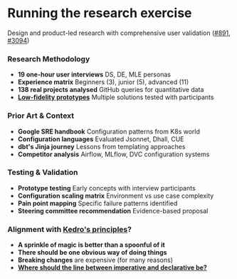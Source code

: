 # Running the research exercise

Design and product-led research with comprehensive user validation ([#891](https://github.com/kedro-org/kedro/issues/891), [#3094](https://github.com/kedro-org/kedro/issues/3094))

<div class="grid grid-cols-2 gap-6 mt-6">
<div>

### Research Methodology

<ul class="list-none space-y-1">
<li><mdi-account-group/> <strong>19 one-hour user interviews</strong> DS, DE, MLE personas</li>
<li><mdi-chart-box/> <strong>Experience matrix</strong> Beginners (3), junior (5), advanced (11)</li>
<li><mdi-github/> <strong>138 real projects analysed</strong> GitHub queries for quantitative data</li>
<li><mdi-pencil-ruler/> <strong><a href="https://hamzaoza.github.io/kedro-config-generator/" target="_blank">Low-fidelity prototypes</a></strong> Multiple solutions tested with participants</li>
</ul>

### Prior Art & Context

<ul class="list-none space-y-1">
<li><mdi-google/> <strong>Google SRE handbook</strong> Configuration patterns from K8s world</li>
<li><mdi-code-json/> <strong>Configuration languages</strong> Evaluated Jsonnet, Dhall, CUE</li>
<li><mdi-database/> <strong>dbt's Jinja journey</strong> Lessons from templating approaches</li>
<li><mdi-chart-line/> <strong>Competitor analysis</strong> Airflow, MLflow, DVC configuration systems</li>
</ul>

</div>
<div>

### Testing & Validation

<ul class="list-none space-y-1">
<li><mdi-test-tube/> <strong>Prototype testing</strong> Early concepts with interview participants</li>
<li><mdi-grid/> <strong>Configuration scaling matrix</strong> Environment vs use case complexity</li>
<li><mdi-map-marker/> <strong>Pain point mapping</strong> Specific failure patterns identified</li>
<li><mdi-account-tie/> <strong>Steering committee recommendation</strong> Evidence-based proposal</li>
</ul>

### Alignment with [Kedro's principles](https://github.com/kedro-org/kedro/wiki/Kedro-Principles)?

<ul class="list-none space-y-1">
<li><mdi-magic-staff/> <strong>A sprinkle of magic is better than a spoonful of it</strong></li>
<li><mdi-lightbulb/> <strong>There should be one obvious way of doing things</strong></li>
<li><mdi-school/> <strong>Breaking changes</strong> are expensive (for many reasons)</li>
<li><mdi-scale-balance/> <strong><u>Where should the line between imperative and declarative be?</u></strong></li>
</ul>

</div>
</div>

<!--
We combined quantitative data with qualitative insights to understand exactly where users were struggling with configuration.
-->